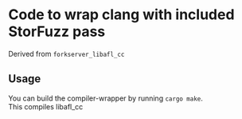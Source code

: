# Code to wrap clang with included StorFuzz pass

Derived from `forkserver_libafl_cc`

## Usage

You can build the compiler-wrapper by running `cargo make`.  
This compiles libafl_cc  
